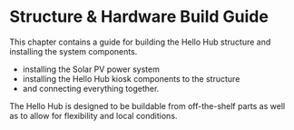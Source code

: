 # Structure & Hardware Build Guide

This chapter contains a guide for
building the Hello Hub structure and installing the system components.
* installing the Solar PV power system
* installing the Hello Hub kiosk components to the structure
* and connecting everything together.

The Hello Hub is designed to be buildable from off-the-shelf parts as well as to allow for flexibility and local conditions. 